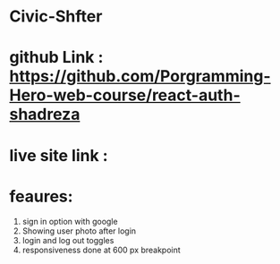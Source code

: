 # Civic-Shfter

# github Link : https://github.com/Porgramming-Hero-web-course/react-auth-shadreza

# live site link :

# feaures:

1. sign in option with google
2. Showing user photo after login
3. login and log out toggles
4. responsiveness done at 600 px breakpoint
